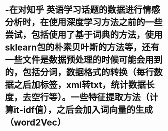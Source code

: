 # -在对知乎 英语学习话题的数据进行情感分析时，在使用深度学习方法之前的一些尝试，包括使用了基于词典的方法，使用sklearn包的朴素贝叶斯的方法等，还有一些文件是数据预处理的时候可能会用到的，包括分词，数据格式的转换（每行数据之后加标签，xml转txt，统计数据长度，去空行等）。一些特征提取方法（计算it-idf值），之后会加入词向量的生成（word2Vec）
